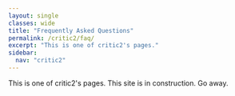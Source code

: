 ```yaml
---
layout: single
classes: wide
title: "Frequently Asked Questions"
permalink: /critic2/faq/
excerpt: "This is one of critic2's pages."
sidebar:
  nav: "critic2"
---
```


This is one of critic2's pages. This site is in construction. Go away.

